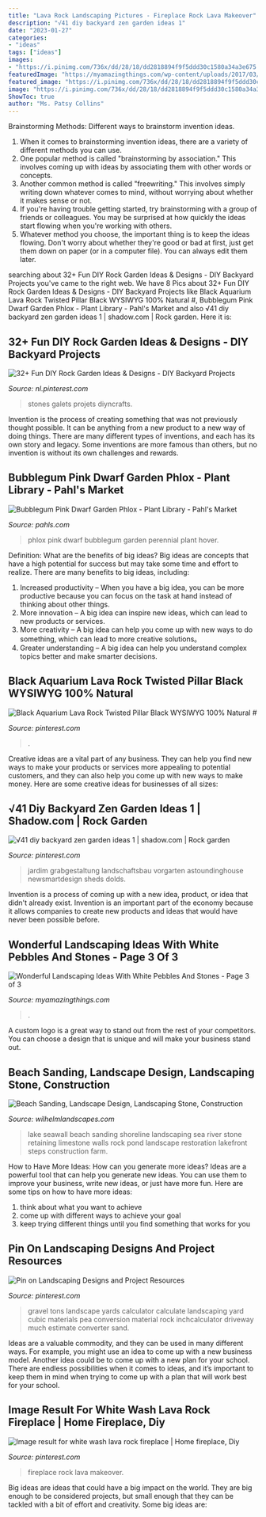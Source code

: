 ```yaml
---
title: "Lava Rock Landscaping Pictures - Fireplace Rock Lava Makeover"
description: "√41 diy backyard zen garden ideas 1"
date: "2023-01-27"
categories:
- "ideas"
tags: ["ideas"]
images:
- "https://i.pinimg.com/736x/dd/28/18/dd2818894f9f5ddd30c1580a34a3e675.jpg"
featuredImage: "https://myamazingthings.com/wp-content/uploads/2017/03/path.jpg"
featured_image: "https://i.pinimg.com/736x/dd/28/18/dd2818894f9f5ddd30c1580a34a3e675.jpg"
image: "https://i.pinimg.com/736x/dd/28/18/dd2818894f9f5ddd30c1580a34a3e675.jpg"
ShowToc: true
author: "Ms. Patsy Collins"
---
```



Brainstorming Methods: Different ways to brainstorm invention ideas.
1. When it comes to brainstorming invention ideas, there are a variety of different methods you can use.
2. One popular method is called "brainstorming by association." This involves coming up with ideas by associating them with other words or concepts.
3. Another common method is called "freewriting." This involves simply writing down whatever comes to mind, without worrying about whether it makes sense or not.
4. If you're having trouble getting started, try brainstorming with a group of friends or colleagues. You may be surprised at how quickly the ideas start flowing when you're working with others.
5. Whatever method you choose, the important thing is to keep the ideas flowing. Don't worry about whether they're good or bad at first, just get them down on paper (or in a computer file). You can always edit them later.

	

		
searching about 32+ Fun DIY Rock Garden Ideas &amp; Designs - DIY Backyard Projects you've came to the right web. We have 8 Pics about 32+ Fun DIY Rock Garden Ideas &amp; Designs - DIY Backyard Projects like Black Aquarium Lava Rock Twisted Pillar Black WYSIWYG 100% Natural #, Bubblegum Pink Dwarf Garden Phlox - Plant Library - Pahl&#039;s Market and also √41 diy backyard zen garden ideas 1 | shadow.com | Rock garden. Here it is:
		
    
## 32+ Fun DIY Rock Garden Ideas &amp; Designs - DIY Backyard Projects

<img loading=lazy src="https://i.pinimg.com/736x/b0/2a/64/b02a643c8296e1a79f594a3cf28f1497.jpg" onerror="this.onerror=null;this.src='https://tse3.mm.bing.net/th?id=OIP.bUWbNcdiQszyOicT4UJ4TAHaKu&amp;pid=15.1';" alt="32+ Fun DIY Rock Garden Ideas &amp; Designs - DIY Backyard Projects">

_Source: nl.pinterest.com_

>stones galets projets diyncrafts. 

	

Invention is the process of creating something that was not previously thought possible. It can be anything from a new product to a new way of doing things. There are many different types of inventions, and each has its own story and legacy. Some inventions are more famous than others, but no invention is without its own challenges and rewards.

    
## Bubblegum Pink Dwarf Garden Phlox - Plant Library - Pahl&#039;s Market

<img loading=lazy src="https://www.pahls.com/wp-content/uploads/2019/02/Perennial_Phlox-Bubblegum-Pink3.jpg" onerror="this.onerror=null;this.src='https://tse1.mm.bing.net/th?id=OIP.0i4faQS6qFkc7EELTjSelQHaLH&amp;pid=15.1';" alt="Bubblegum Pink Dwarf Garden Phlox - Plant Library - Pahl&#039;s Market">

_Source: pahls.com_

>phlox pink dwarf bubblegum garden perennial plant hover. 

	

Definition: What are the benefits of big ideas?
Big ideas are concepts that have a high potential for success but may take some time and effort to realize. There are many benefits to big ideas, including: 
1. Increased productivity – When you have a big idea, you can be more productive because you can focus on the task at hand instead of thinking about other things. 
2. More innovation – A big idea can inspire new ideas, which can lead to new products or services. 
3. More creativity – A big idea can help you come up with new ways to do something, which can lead to more creative solutions。 
4. Greater understanding – A big idea can help you understand complex topics better and make smarter decisions.

    
## Black Aquarium Lava Rock Twisted Pillar Black WYSIWYG 100% Natural #

<img loading=lazy src="https://i.pinimg.com/736x/48/71/94/487194a4857df45c8d07f6e7d1978999.jpg" onerror="this.onerror=null;this.src='https://tse3.mm.bing.net/th?id=OIP.N8CpdhKzRPs8jgA4YGuxngHaJ3&amp;pid=15.1';" alt="Black Aquarium Lava Rock Twisted Pillar Black WYSIWYG 100% Natural #">

_Source: pinterest.com_

>. 

	

Creative ideas are a vital part of any business. They can help you find new ways to make your products or services more appealing to potential customers, and they can also help you come up with new ways to make money. Here are some creative ideas for businesses of all sizes: 

    
## √41 Diy Backyard Zen Garden Ideas 1 | Shadow.com | Rock Garden

<img loading=lazy src="https://i.pinimg.com/736x/dd/28/18/dd2818894f9f5ddd30c1580a34a3e675.jpg" onerror="this.onerror=null;this.src='https://tse2.mm.bing.net/th?id=OIP.wsnU_3F9nIcmHf3_27VDgAHaJ3&amp;pid=15.1';" alt="√41 diy backyard zen garden ideas 1 | shadow.com | Rock garden">

_Source: pinterest.com_

>jardim grabgestaltung landschaftsbau vorgarten astoundinghouse newsmartdesign sheds dolds. 

	

Invention is a process of coming up with a new idea, product, or idea that didn't already exist. Invention is an important part of the economy because it allows companies to create new products and ideas that would have never been possible before.

    
## Wonderful Landscaping Ideas With White Pebbles And Stones - Page 3 Of 3

<img loading=lazy src="https://myamazingthings.com/wp-content/uploads/2017/03/path.jpg" onerror="this.onerror=null;this.src='https://tse2.mm.bing.net/th?id=OIP.JI40F9dl4A3Y2w14ZxKyXQHaFj&amp;pid=15.1';" alt="Wonderful Landscaping Ideas With White Pebbles And Stones - Page 3 of 3">

_Source: myamazingthings.com_

>. 

	

A custom logo is a great way to stand out from the rest of your competitors. You can choose a design that is unique and will make your business stand out.

    
## Beach Sanding, Landscape Design, Landscaping Stone, Construction

<img loading=lazy src="http://wilhelmlandscapes.com/wp-content/gallery/beach-sanding/seawall-limestone.jpg" onerror="this.onerror=null;this.src='https://tse3.mm.bing.net/th?id=OIP.eKkc0jZU3w39xp-0wDTNwQHaFj&amp;pid=15.1';" alt="Beach Sanding, Landscape Design, Landscaping Stone, Construction">

_Source: wilhelmlandscapes.com_

>lake seawall beach sanding shoreline landscaping sea river stone retaining limestone walls rock pond landscape restoration lakefront steps construction farm. 

	

How to Have More Ideas: How can you generate more ideas?
Ideas are a powerful tool that can help you generate new ideas. You can use them to improve your business, write new ideas, or just have more fun. Here are some tips on how to have more ideas: 
1. think about what you want to achieve 
2. come up with different ways to achieve your goal 
3. keep trying different things until you find something that works for you 

    
## Pin On Landscaping Designs And Project Resources

<img loading=lazy src="https://i.pinimg.com/736x/54/f5/6d/54f56d4f4357c4420ea10fe7d96d3929.jpg" onerror="this.onerror=null;this.src='https://tse2.mm.bing.net/th?id=OIP.X8ehFPMzJDPTfKFi5nZE0gHaLG&amp;pid=15.1';" alt="Pin on Landscaping Designs and Project Resources">

_Source: pinterest.com_

>gravel tons landscape yards calculator calculate landscaping yard cubic materials pea conversion material rock inchcalculator driveway much estimate converter sand. 

	

Ideas are a valuable commodity, and they can be used in many different ways. For example, you might use an idea to come up with a new business model. Another idea could be to come up with a new plan for your school. There are endless possibilities when it comes to ideas, and it’s important to keep them in mind when trying to come up with a plan that will work best for your school.

    
## Image Result For White Wash Lava Rock Fireplace | Home Fireplace, Diy

<img loading=lazy src="https://i.pinimg.com/736x/fe/66/86/fe6686d097b8cf11c4df8c92319091a6.jpg" onerror="this.onerror=null;this.src='https://tse4.mm.bing.net/th?id=OIP.jP-27qlsZEIwLQHKX7o1MgHaJ3&amp;pid=15.1';" alt="Image result for white wash lava rock fireplace | Home fireplace, Diy">

_Source: pinterest.com_

>fireplace rock lava makeover. 

	

Big ideas are ideas that could have a big impact on the world. They are big enough to be considered projects, but small enough that they can be tackled with a bit of effort and creativity. Some big ideas are: 

